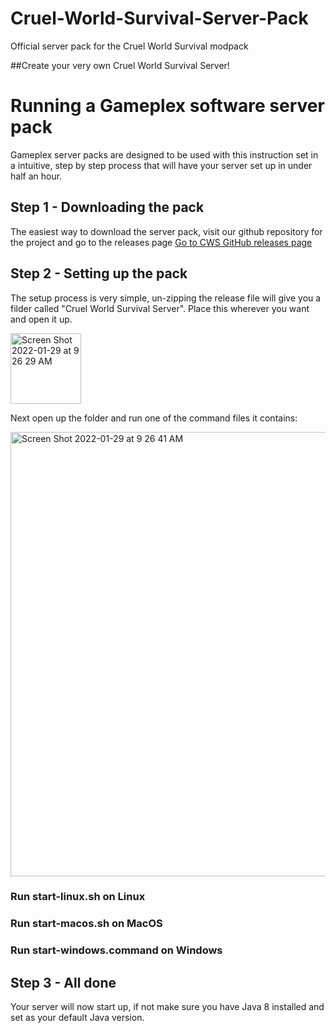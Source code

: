 # Cruel-World-Survival-Server-Pack
Official server pack for the Cruel World Survival modpack

##Create your very own Cruel World Survival Server!

# Running a Gameplex software server pack

Gameplex server packs are designed to be used with this instruction set in a intuitive, step by step process that will have your server set up in under half an hour.

## Step 1 - Downloading the pack

The easiest way to download the server pack, visit our github repository for the project and go to the releases page
[Go to CWS GitHub releases page](https://github.com/Gameplex-Software/Cruel-World-Survival-Server-Pack/releases)

## Step 2 - Setting up the pack

The setup process is very simple, un-zipping the release file will give you a filder called "Cruel World Survival Server". Place this wherever you want and open it up.

<img width="113" alt="Screen Shot 2022-01-29 at 9 26 29 AM" src="https://user-images.githubusercontent.com/34868944/151664653-c23734cf-58bc-40c9-8752-c71fe2770c75.png">



Next open up the folder and run one of the command files it contains:

<img width="711" alt="Screen Shot 2022-01-29 at 9 26 41 AM" src="https://user-images.githubusercontent.com/34868944/151664658-0b87af10-2654-48b8-ae4e-51c7dfaba3a6.png">



### Run start-linux.sh on Linux
### Run start-macos.sh on MacOS
### Run start-windows.command on Windows

## Step 3 - All done
Your server will now start up, if not make sure you have Java 8 installed and set as your default Java version.
